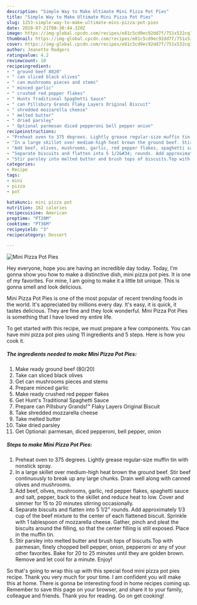 ```yaml
---
description: "Simple Way to Make Ultimate Mini Pizza Pot Pies"
title: "Simple Way to Make Ultimate Mini Pizza Pot Pies"
slug: 1253-simple-way-to-make-ultimate-mini-pizza-pot-pies
date: 2020-07-21T00:30:44.320Z
image: https://img-global.cpcdn.com/recipes/e81c5cd9ec92dd7f/751x532cq70/mini-pizza-pot-pies-recipe-main-photo.jpg
thumbnail: https://img-global.cpcdn.com/recipes/e81c5cd9ec92dd7f/751x532cq70/mini-pizza-pot-pies-recipe-main-photo.jpg
cover: https://img-global.cpcdn.com/recipes/e81c5cd9ec92dd7f/751x532cq70/mini-pizza-pot-pies-recipe-main-photo.jpg
author: Jeanette Rodgers
ratingvalue: 4.2
reviewcount: 10
recipeingredient:
- " ground beef 8020"
- " can sliced black olives"
- " can mushrooms pieces and stems"
- " minced garlic"
- " crushed red pepper flakes"
- " Hunts Traditional Spaghetti Sauce"
- " can Pillsbury Grands Flaky Layers Original Biscuit"
- " shredded mozzarella cheese"
- " melted butter"
- " dried parsley"
- " Optional parmesan diced pepperoni bell pepper onion"
recipeinstructions:
- "Preheat oven to 375 degrees. Lightly grease regular-size muffin tin with nonstick spray."
- "In a large skillet over medium-high heat brown the ground beef. Stir beef continuously to break up any large chunks. Drain well along with canned olives and mushrooms."
- "Add beef, olives, mushrooms, garlic, red pepper flakes, spaghetti sauce and salt, pepper, back to the skillet and reduce heat to low. Cover and simmer for 15 to 20 minutes stirring occasionally."
- "Separate biscuits and flatten into 5 1/2&#34; rounds. Add approximately 1/3 cup of the beef mixture to the center of each flattened biscuit. Sprinkle with 1 tablespoon of mozzarella cheese. Gather, pinch and pleat the biscuits around the filling, so that the center filling is still exposed. Place in the muffin tin."
- "Stir parsley into melted butter and brush tops of biscuits.Top with parmesan, finely chopped bell pepper, onion, pepperoni or any of your other favorites. Bake for 20 to 25 minutes until they are golden brown. Remove and let cool for a minute. Enjoy!"
categories:
- Recipe
tags:
- mini
- pizza
- pot

katakunci: mini pizza pot 
nutrition: 162 calories
recipecuisine: American
preptime: "PT20M"
cooktime: "PT36M"
recipeyield: "3"
recipecategory: Dessert

---
```



![Mini Pizza Pot Pies](https://img-global.cpcdn.com/recipes/e81c5cd9ec92dd7f/751x532cq70/mini-pizza-pot-pies-recipe-main-photo.jpg)

Hey everyone, hope you are having an incredible day today. Today, I'm gonna show you how to make a distinctive dish, mini pizza pot pies. It is one of my favorites. For mine, I am going to make it a little bit unique. This is gonna smell and look delicious.



Mini Pizza Pot Pies is one of the most popular of recent trending foods in the world. It's appreciated by millions every day. It's easy, it is quick, it tastes delicious. They are fine and they look wonderful. Mini Pizza Pot Pies is something that I have loved my entire life.


To get started with this recipe, we must prepare a few components. You can have mini pizza pot pies using 11 ingredients and 5 steps. Here is how you cook it.

<!--inarticleads1-->

##### The ingredients needed to make Mini Pizza Pot Pies:

1. Make ready  ground beef (80/20)
1. Take  can sliced black olives
1. Get  can mushrooms pieces and stems
1. Prepare  minced garlic
1. Make ready  crushed red pepper flakes
1. Get  Hunt&#39;s Traditional Spaghetti Sauce
1. Prepare  can Pillsbury Grands!™ Flaky Layers Original Biscuit
1. Take  shredded mozzarella cheese
1. Take  melted butter
1. Take  dried parsley
1. Get  Optional: parmesan, diced pepperoni, bell pepper, onion




<!--inarticleads2-->

##### Steps to make Mini Pizza Pot Pies:

1. Preheat oven to 375 degrees. Lightly grease regular-size muffin tin with nonstick spray.
1. In a large skillet over medium-high heat brown the ground beef. Stir beef continuously to break up any large chunks. Drain well along with canned olives and mushrooms.
1. Add beef, olives, mushrooms, garlic, red pepper flakes, spaghetti sauce and salt, pepper, back to the skillet and reduce heat to low. Cover and simmer for 15 to 20 minutes stirring occasionally.
1. Separate biscuits and flatten into 5 1/2&#34; rounds. Add approximately 1/3 cup of the beef mixture to the center of each flattened biscuit. Sprinkle with 1 tablespoon of mozzarella cheese. Gather, pinch and pleat the biscuits around the filling, so that the center filling is still exposed. Place in the muffin tin.
1. Stir parsley into melted butter and brush tops of biscuits.Top with parmesan, finely chopped bell pepper, onion, pepperoni or any of your other favorites. Bake for 20 to 25 minutes until they are golden brown. Remove and let cool for a minute. Enjoy!




So that's going to wrap this up with this special food mini pizza pot pies recipe. Thank you very much for your time. I am confident you will make this at home. There is gonna be interesting food in home recipes coming up. Remember to save this page on your browser, and share it to your family, colleague and friends. Thank you for reading. Go on get cooking!
